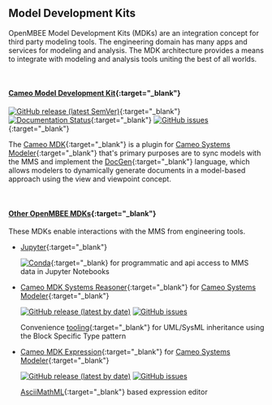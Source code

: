 ## Model Development Kits

OpenMBEE Model Development Kits (MDKs) are an integration concept for third party modeling tools. The engineering domain has many apps and services for modeling and analysis. The MDK architecture provides a means to integrate with modeling and analysis tools uniting the best of all worlds.

<br>

#### [Cameo Model Development Kit](https://github.com/Open-MBEE/exec-cameo-mdk){:target="_blank"}


[![GitHub release (latest SemVer)](https://img.shields.io/github/v/release/Open-MBEE/exec-cameo-mdk?label=download)](https://github.com/Open-MBEE/exec-cameo-mdk/releases/latest){:target="_blank"} [![Documentation Status](https://readthedocs.org/projects/mdk/badge/?version=latest)](http://mdk.readthedocs.io/?badge=latest){:target="_blank"} [![GitHub issues](https://img.shields.io/github/issues/Open-MBEE/mdk.svg)](https://github.com/Open-MBEE/exec-cameo-mdk/issues){:target="_blank"}

The [Cameo MDK](https://github.com/Open-MBEE/exec-cameo-mdk){:target="_blank"} is a plugin for [Cameo Systems Modeler](https://www.nomagic.com/products/cameo-systems-modeler){:target="_blank"} that's primary purposes are to sync models with the MMS and implement the [DocGen](https://github.com/Open-MBEE/exec-cameo-mdk/tree/support/3.x/src/main/dist/manual){:target="_blank"} language, which allows modelers to dynamically generate documents in a model-based approach using the view and viewpoint concept.

<br>

#### [Other OpenMBEE MDKs](https://github.com/Open-MBEE?q=mdk){:target="_blank"}

These MDKs enable interactions with the MMS from engineering tools. 

* [Jupyter](https://jupyter.org/){:target="_blank"}
  
  [![Conda](https://img.shields.io/conda/v/conda-forge/mms-python-client)](https://github.com/conda-forge/mms-python-client-feedstock){:target="_blank} for programmatic and api access to MMS data in Jupyter Notebooks

* [Cameo MDK Systems Reasoner](https://github.com/Open-MBEE/mdk-systems-reasoner){:target="_blank"} for [Cameo Systems Modeler](https://www.nomagic.com/products/cameo-systems-modeler){:target="_blank"}

  [![GitHub release (latest by date)](https://img.shields.io/github/v/release/Open-MBEE/mdk-systems-reasoner?label=download)](https://github.com/Open-MBEE/mdk-systems-reasoner/releases/latest) [![GitHub issues](https://img.shields.io/github/issues/Open-MBEE/mdk.svg)](https://github.com/Open-MBEE/mdk/issues) 
  
  Convenience [tooling](https://github.com/Open-MBEE/mdk/blob/develop/src/main/dist/manual/MDK%20Systems%20Reasoner%20UserGuide.pdf){:target="_blank"} for UML/SysML inheritance using the Block Specific Type pattern

* [Cameo MDK Expression](https://github.com/Open-MBEE/mdk-expression){:target="_blank"} for [Cameo Systems Modeler](https://www.nomagic.com/products/cameo-systems-modeler){:target="_blank"}

  [![GitHub release (latest by date)](https://img.shields.io/github/v/release/Open-MBEE/mdk-expression?label=download)](https://github.com/Open-MBEE/mdk-expression/releases/latest) [![GitHub issues](https://img.shields.io/github/issues/Open-MBEE/mdk.svg)](https://github.com/Open-MBEE/mdk/issues)

  [AsciiMathML](http://asciimath.org/){:target="_blank"} based expression editor